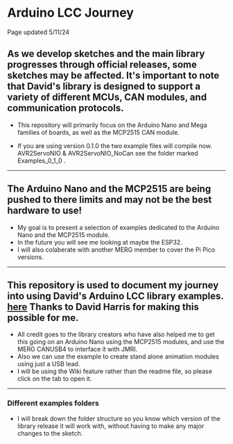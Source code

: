 # Arduino LCC Journey

Page updated 5/11/24

## As we develop sketches and the main library progresses through official releases, some sketches may be affected. It's important to note that David's library is designed to support a variety of different MCUs, CAN modules, and communication protocols.

- This repository will primarily focus on the Arduino Nano and Mega families of boards, as well as the MCP2515 CAN module.

- If you are using version 0.1.0 the two example files will compile now. AVR2ServoNIO & AVR2ServoNIO_NoCan see the folder marked Examples_0_1_0 .

----

## The Arduino Nano and the MCP2515 are being pushed to there limits and may not be the best hardware to use!

- My goal is to present a selection of examples dedicated to the Arduino Nano and the MCP2515 module.
- In the future you will see me looking at maybe the ESP32.
- I will also colaberate with another MERG member to cover the Pi Pico versions.

----

## This repository is used to document my journey into using David's Arduino LCC library examples. [here](https://github.com/openlcb/OpenLCB_Single_Thread) Thanks to David Harris for making this possible for me.

- All credit goes to the library creators who have also helped me to get this going on an Arduino Nano using the MCP2515 modules, and use the MERG CANUSB4 to interface it with JMRI.
- Also we can use the example to create stand alone animation modules using just a USB lead.
- I will be using the Wiki feature rather than the readme file, so please click on the tab to open it.

----

### Different examples folders

- I will break down the folder structure so you know which version of the library release it will work with, without having to make any major changes to the sketch.



